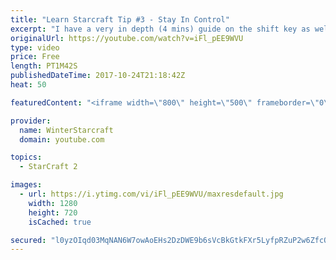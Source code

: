 ```yaml
---
title: "Learn Starcraft Tip #3 - Stay In Control"
excerpt: "I have a very in depth (4 mins) guide on the shift key as well here https://www.youtube.com/watch?v=7x9pHr544oY"
originalUrl: https://youtube.com/watch?v=iFl_pEE9WVU
type: video
price: Free
length: PT1M42S
publishedDateTime: 2017-10-24T21:18:42Z
heat: 50

featuredContent: "<iframe width=\"800\" height=\"500\" frameborder=\"0\" src=\"https://www.youtube.com/embed/iFl_pEE9WVU\" allow=\"accelerometer; autoplay; encrypted-media; gyroscope; picture-in-picture\" allowfullscreen></iframe>"

provider:
  name: WinterStarcraft
  domain: youtube.com

topics:
  - StarCraft 2

images:
  - url: https://i.ytimg.com/vi/iFl_pEE9WVU/maxresdefault.jpg
    width: 1280
    height: 720
    isCached: true

secured: "l0yzOIqd03MqNAN6W7owAoEHs2DzDWE9b6sVcBkGtkFXr5LyfpRZuP2w6ZfcQvzniensqV+lyZ/EM+88YcI2rcVDfPMDYdqttq/dZE4hFEmSXScgNprKl1TePMSz8Rth+7srVnbPnVDf1eDXAfEL2JTx1gl4eQcLHLt3ab7+mCP15t+i43ZYelhL8KBgG2E8Nz5oaP9Z7yjQ0kpyrNYF++Nx45RzLoM31kwHL/Vp+tXD7egcVK3xtxjdqmLFITzmR8kFlB2u1hjEt2GwhvMRsCy1qRTEUpIOfOpPj6nyH3dpmYfUYjsx7A0JClADJO72GMiNZnNvT2tIJ7lcf2gCrpc9seCtKs1WA16ae9USvszL9NrjbiG0lJfj6NuKbTiIRjTXE3DhQhYGfiU4vQZnUFT51aLrjKv8kyVF5mSONSk=;vpFHD36my0zFNira+hnnMQ=="
---
```


